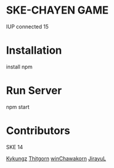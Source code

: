 # SKE-CHAYEN GAME

IUP connected 15

# Installation
install npm

# Run Server
npm start


# Contributors

SKE 14

[Kykungz](https://github.com/kykungz)
[Thitgorn](https://github.com/thitgorn)
[winChawakorn](https://github.com/winChawakorn)
[JirayuL](https://github.com/JirayuL)
